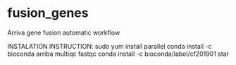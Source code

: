 # fusion_genes
Arriva gene fusion automatic workflow

INSTALATION INSTRUCTION:
sudo yum install parallel
conda install -c bioconda arriba multiqc fastqc
conda install -c bioconda/label/cf201901 star
